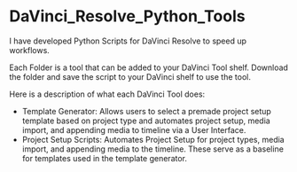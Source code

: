 # DaVinci_Resolve_Python_Tools
I have developed Python Scripts for DaVinci Resolve to speed up workflows. 

Each Folder is a tool that can be added to your DaVinci Tool shelf. Download the folder and save the script to your DaVinci shelf to use the tool. 

Here is a description of what each DaVinci Tool does:

- Template Generator: Allows users to select a premade project setup template based on project type and automates project setup, media import, and appending media to timeline via a User Interface.
- Project Setup Scripts: Automates Project Setup for project types, media import, and appending media to the timeline. These serve as a baseline for templates used in the template generator. 
